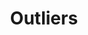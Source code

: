 ---
title: "Outliers"
bookCover: "/assets/book-covers/outliers.jpg"
slug: "outliers"
bookAuthor: "Malcolm Gladwell"
rating: 4
done: false
tags: []
summary: false
detailedNotes: false
amazonLink: ""
amazonAffiliateLink: ""
---